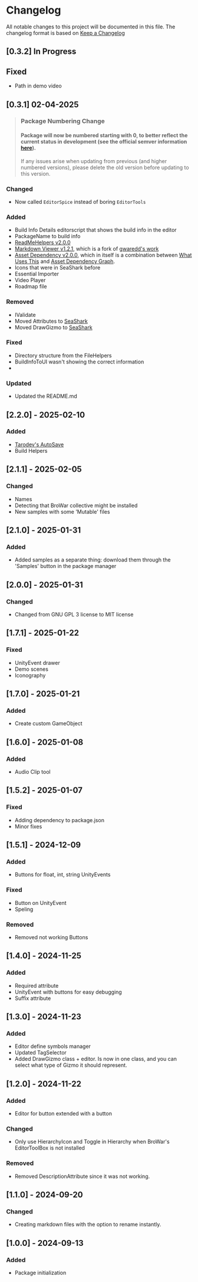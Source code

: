 # Changelog

All notable changes to this project will be documented in this file.
The changelog format is based on [Keep a Changelog](https://keepachangelog.com/en/1.0.0/)

## [0.3.2] In Progress
## Fixed
- Path in demo video 


## [0.3.1] 02-04-2025 

> ### Package Numbering Change
> #### Package will now be numbered starting with 0, to better reflect the current status in development (see the official semver information [here](https://semver.org/#spec-item-4)).
>
> If any issues arise when updating from previous (and higher numbered versions), please delete the old version before updating to this version.

### Changed

- Now called `EditorSpice` instead of boring `EditorTools`

### Added

- Build Info Details editorscript that shows the build info in the editor
- PackageName to build info
- [ReadMeHelpers v2.0.0](https://github.com/solo-fsw/sosxr-unity-readmehelpers)
- [Markdown Viewer v1.2.1](https://github.com/solo-fsw/sosxr-unity-markdownviewer), which is a fork
  of [gwaredd's work](https://github.com/gwaredd/UnityMarkdownViewer)
- [Asset Dependency v2.0.0](https://github.com/solo-fsw/sosxr-unity-assetdependency), which in itself is a combination
  between [What Uses This](https://github.com/Facepunch/WhatUsesThis)
  and [Asset Dependency Graph](https://github.com/Unity-Harry/Unity-AssetDependencyGraph).
- Icons that were in SeaShark before
- Essential Importer
- Video Player
- Roadmap file

### Removed

- IValidate
- Moved Attributes to [SeaShark](https://github.com/solo-fsw/sosxr-unity-seashark)
- Moved DrawGizmo to [SeaShark](https://github.com/solo-fsw/sosxr-unity-seashark)

### Fixed

- Directory structure from the FileHelpers
- BuildInfoToUI wasn't showing the correct information
-

### Updated

- Updated the README.md

## [2.2.0] - 2025-02-10

### Added

- [Tarodev's AutoSave](https://www.youtube.com/watch?v=q0ZDlhPs8mU)
- Build Helpers

## [2.1.1] - 2025-02-05

### Changed

- Names
- Detecting that BroWar collective might be installed
- New samples with some 'Mutable' files

## [2.1.0] - 2025-01-31

### Added

- Added samples as a separate thing: download them through the 'Samples' button in the package manager

## [2.0.0] - 2025-01-31

### Changed

- Changed from GNU GPL 3 license to MIT license

## [1.7.1] - 2025-01-22

### Fixed

- UnityEvent drawer
- Demo scenes
- Iconography

## [1.7.0] - 2025-01-21

### Added

- Create custom GameObject

## [1.6.0] - 2025-01-08

### Added

- Audio Clip tool

## [1.5.2] - 2025-01-07

### Fixed

- Adding dependency to package.json
- Minor fixes

## [1.5.1] - 2024-12-09

### Added

- Buttons for float, int, string UnityEvents

### Fixed

- Button on UnityEvent
- Speling

### Removed

- Removed not working Buttons

## [1.4.0] - 2024-11-25

### Added

- Required attribute
- UnityEvent with buttons for easy debugging
- Suffix attribute

## [1.3.0] - 2024-11-23

### Added

- Editor define symbols manager
- Updated TagSelector
- Added DrawGizmo class + editor. Is now in one class, and you can select what type of Gizmo it should represent.

## [1.2.0] - 2024-11-22

### Added

- Editor for button extended with a button

### Changed

- Only use HierarchyIcon and Toggle in Hierarchy when BroWar's EditorToolBox is not installed

### Removed

- Removed DescriptionAttribute since it was not working.

## [1.1.0] - 2024-09-20

### Changed

- Creating markdown files with the option to rename instantly.

## [1.0.0] - 2024-09-13

### Added

- Package initialization

